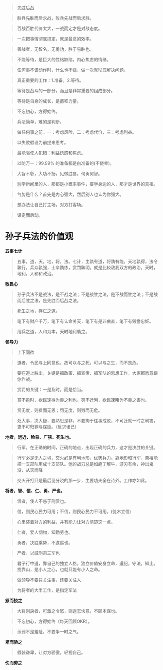 > 先胜后战

> 胜兵先胜而后求战，败兵先战而后求胜。

> 百战百胜代价太大，一战而定才是对敌态度。

> 一次把事情彻底搞定，就是最高的效率。

> 善战者，无智名，无勇功，胜于易胜也。



> 不能等待，是巨大的性格缺陷，内心焦虑的情绪。

> 任何事不该动作时，什么也不做，做一次就彻底解决问题。

> 真正重要的工作：1.准备，2.等待。

> 等待是战斗的一部分，而且是非常重要的组成部分。

> 等待是自身的成长，是蓄积力量。

> 不忘初心，方得始终。

> 兵法简单，难的是判断。

> 做任何事之前：一：考虑风险，二：考虑代价，三：考虑利益。

> 以失败假设为前提来思考。

> 最能驱使人犯错：利益诱惑和焦虑。

> 以防万一：99.99% 的准备都是白准备的(不侥幸)。

> 大智不彰，大功不扬，见微胜易，何勇何智。

> 别学新闻里的人，那都是小概率事件，要学身边的人，那才是世界的真相。

> 气势是什么？首先是内心强大，然后别人也认为你强大。

> 想办法让自己打主场，对方打客场。

> 谋定而后动。

# 孙子兵法的价值观

**五事七计**

> 五事，道，天，地，将，法。七计，主孰有道，将孰有能，天地孰得，法令孰行，兵众孰强，士卒孰练，赏罚孰明。就是比较敌我双方的政治，天时，地利，人和和政治。

**敬畏心**

> 孙子兵法不是战法，是不战之法；不是战胜之法，是不战而胜之法；不是战而后胜之法，是先胜而后战之法。

> 死生之地，存亡之道。

> 笔下有财产千万，笔下有认命关天，笔下有是非曲直，笔下有毁誉忠奸。

> 用兵之道，人和为本，天时地利助之。

**领导力**

> 上下同欲

> 道者，令民与上同意也。故可以与之死，可以与之生，而不畏危。

> 要在道上胜出，关键是抓政策、抓宣传、抓军队的思想工作，大家都愿意跟你作战。



> 赏罚的关键：一是及时，而是恰当。

> 赏不逾时，欲民速得为善之利也。罚不迁列，欲民速睹为不善之害也。

> 赏无度，则费而无恩；罚无度，则戮而无危。

> 处大事，决大疑，要熟思是非，不要拘于往事成败，不可迁就一时之利害，更不可归罪与谋臣。（反求诸己）



**地者，远近、险易、广狭、死生也。**

>行军，在正确的时间，正确的地点，出现正确的兵力，这才是决胜的关键。

> 行军必是无人之境，交火必是有利地形，优势兵力。靠地形和行军，粟裕能把一支部队用成十支部队。他的战刀总是如庖丁解牛，游刃有余，神出鬼没，从天而降

> 交火开打只是最后见分晓的那一步，主要功夫全在诗外。工作亦如此。



**将者，智、信、仁、勇、严也。**

> 信者，使人不惑于刑赏也。

> 信，则民心民力可用；不信，则民心民力不可用。(徙木立信)

> 心里装着对方的利益，并有能力让对方清楚这一点。

> 仁者，爱人悯物，知勤劳也。

> 勇者，决胜乘势，不逡巡也。

> 严者，以威刑肃三军也

> 君子行中道，靠自己的独立人格，独立价值安身立命，遵纪，守法，知止。找靠山，是小人之心，也就只能有小人之命。

> 做领导不要只关注事，还要关注人

> 为将者的大半工作，是指定军法



**怒而挠之**

> 大将刚戾者，可激之令怒，则逞志快意，不顾本谋也。

> 不忘初心，方得始终（每天回顾OKR）。

> 示弱不是羞耻，不要争一时之气。

**卑而骄之**

> 假装谦卑，让对方骄傲，轻视自己。

**佚而劳之**

